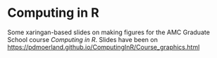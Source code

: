 # Computing in R

Some xaringan-based slides on making figures for the AMC Graduate School course _Computing in R_. Slides have been on https://pdmoerland.github.io/ComputingInR/Course_graphics.html
